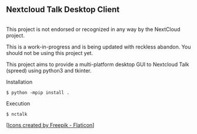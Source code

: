 ## Nextcloud Talk Desktop Client
######

This project is not endorsed or recognized in any way by the NextCloud
project.

This is a work-in-progress and is being updated with reckless abandon.
You should not be using this project yet.

This project aims to provide a multi-platform desktop GUI to Nextcloud
Talk (spreed) using python3 and tkinter.

Installation

    $ python -mpip install .

Execution

    $ nctalk

[[Icons created by Freepik - Flaticon](https://www.flaticon.com/free-icons/information)]